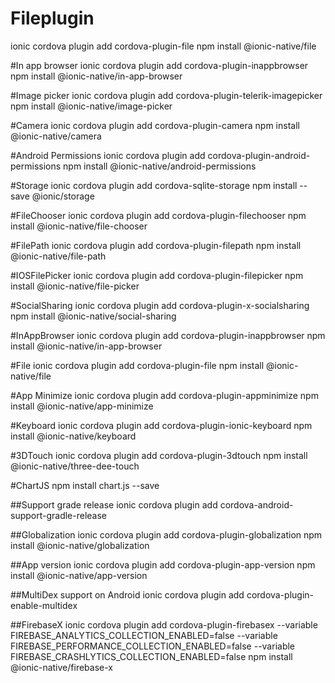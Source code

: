 # Fileplugin
ionic cordova plugin add cordova-plugin-file
npm install @ionic-native/file


#In app browser
ionic cordova plugin add cordova-plugin-inappbrowser
npm install @ionic-native/in-app-browser


#Image picker
ionic cordova plugin add cordova-plugin-telerik-imagepicker
npm install @ionic-native/image-picker

#Camera
ionic cordova plugin add cordova-plugin-camera
npm install @ionic-native/camera

#Android Permissions
ionic cordova plugin add cordova-plugin-android-permissions
npm install @ionic-native/android-permissions


#Storage
ionic cordova plugin add cordova-sqlite-storage
npm install --save @ionic/storage


#FileChooser
ionic cordova plugin add cordova-plugin-filechooser
npm install @ionic-native/file-chooser

#FilePath
ionic cordova plugin add cordova-plugin-filepath
npm install @ionic-native/file-path


#IOSFilePicker
ionic cordova plugin add cordova-plugin-filepicker
npm install @ionic-native/file-picker

#SocialSharing
ionic cordova plugin add cordova-plugin-x-socialsharing
npm install @ionic-native/social-sharing

#InAppBrowser
ionic cordova plugin add cordova-plugin-inappbrowser
npm install @ionic-native/in-app-browser

#File
ionic cordova plugin add cordova-plugin-file
npm install @ionic-native/file

#App Minimize
ionic cordova plugin add cordova-plugin-appminimize
npm install @ionic-native/app-minimize

#Keyboard
ionic cordova plugin add cordova-plugin-ionic-keyboard
npm install @ionic-native/keyboard

#3DTouch
ionic cordova plugin add cordova-plugin-3dtouch
npm install @ionic-native/three-dee-touch

#ChartJS
npm install chart.js --save

##Support grade release
ionic cordova plugin add cordova-android-support-gradle-release

##Globalization
ionic cordova plugin add cordova-plugin-globalization
npm install @ionic-native/globalization


##App version
ionic cordova plugin add cordova-plugin-app-version
npm install @ionic-native/app-version


##MultiDex support on Android
ionic cordova plugin add cordova-plugin-enable-multidex

##FirebaseX
ionic cordova plugin add cordova-plugin-firebasex --variable FIREBASE_ANALYTICS_COLLECTION_ENABLED=false --variable FIREBASE_PERFORMANCE_COLLECTION_ENABLED=false --variable FIREBASE_CRASHLYTICS_COLLECTION_ENABLED=false
npm install @ionic-native/firebase-x
